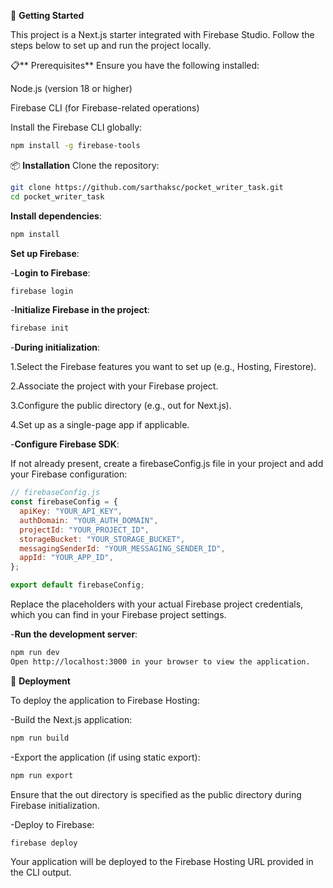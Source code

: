 🚀 **Getting Started**

This project is a Next.js starter integrated with Firebase Studio. Follow the steps below to set up and run the project locally.

📋** Prerequisites**
Ensure you have the following installed:

Node.js (version 18 or higher)

Firebase CLI (for Firebase-related operations)

Install the Firebase CLI globally:

```bash
npm install -g firebase-tools
```
📦 **Installation**
Clone the repository:

```bash
git clone https://github.com/sarthaksc/pocket_writer_task.git
cd pocket_writer_task
```
**Install dependencies**:

```bash
npm install
```
**Set up Firebase**:

  -**Login to Firebase**:

```bash
firebase login
```
  -**Initialize Firebase in the project**:

```bash
firebase init
```
  -**During initialization**:

  1.Select the Firebase features you want to set up (e.g., Hosting, Firestore).

  2.Associate the project with your Firebase project.

  3.Configure the public directory (e.g., out for Next.js).

  4.Set up as a single-page app if applicable.

  -**Configure Firebase SDK**:

If not already present, create a firebaseConfig.js file in your project and add your Firebase configuration:

```javascript
// firebaseConfig.js
const firebaseConfig = {
  apiKey: "YOUR_API_KEY",
  authDomain: "YOUR_AUTH_DOMAIN",
  projectId: "YOUR_PROJECT_ID",
  storageBucket: "YOUR_STORAGE_BUCKET",
  messagingSenderId: "YOUR_MESSAGING_SENDER_ID",
  appId: "YOUR_APP_ID",
};

export default firebaseConfig;
```
Replace the placeholders with your actual Firebase project credentials, which you can find in your Firebase project settings.

  -**Run the development server**:

```bash
npm run dev
Open http://localhost:3000 in your browser to view the application.
```

🚀 **Deployment**

To deploy the application to Firebase Hosting:

-Build the Next.js application:

```bash
npm run build
```
-Export the application (if using static export):

```bash
npm run export
```
Ensure that the out directory is specified as the public directory during Firebase initialization.

-Deploy to Firebase:

```bash
firebase deploy
```
Your application will be deployed to the Firebase Hosting URL provided in the CLI output.

